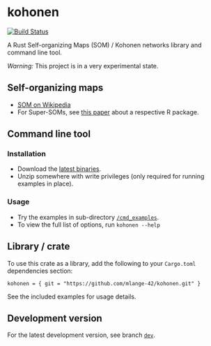 # kohonen

[![Build Status](https://travis-ci.com/mlange-42/kohonen.svg?branch=master)](https://travis-ci.com/mlange-42/kohonen)

A Rust Self-organizing Maps (SOM) / Kohonen networks library and command line tool.

_Warning:_ This project is in a very experimental state.

## Self-organizing maps

* [SOM on Wikipedia](https://en.wikipedia.org/wiki/Self-organizing_map)
* For Super-SOMs, see [this paper](https://www.jstatsoft.org/article/view/v021i05) about a respective R package.

## Command line tool

### Installation

* Download the [latest binaries](https://github.com/mlange-42/kohonen/releases).
* Unzip somewhere with write privileges (only required for running examples in place).

### Usage

* Try the examples in sub-directory [`/cmd_examples`](/cmd_examples).
* To view the full list of options, run `kohonen --help`

## Library / crate

To use this crate as a library, add the following to your `Cargo.toml` dependencies section:
```
kohonen = { git = "https://github.com/mlange-42/kohonen.git" }
```
See the included examples for usage details.

## Development version

For the latest development version, see branch [`dev`](https://github.com/mlange-42/kohonen/tree/dev).
